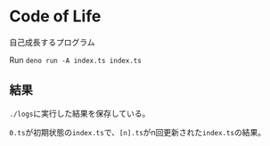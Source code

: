 # Code of Life

自己成長するプログラム

Run `deno run -A index.ts index.ts`

## 結果

`./logs`に実行した結果を保存している。

`0.ts`が初期状態の`index.ts`で、`[n].ts`がn回更新された`index.ts`の結果。

